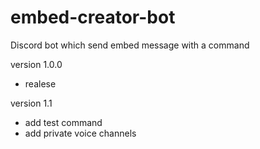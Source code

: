 # embed-creator-bot
Discord bot which send embed message with a command

version 1.0.0

- realese

version 1.1

- add test command
- add private voice channels